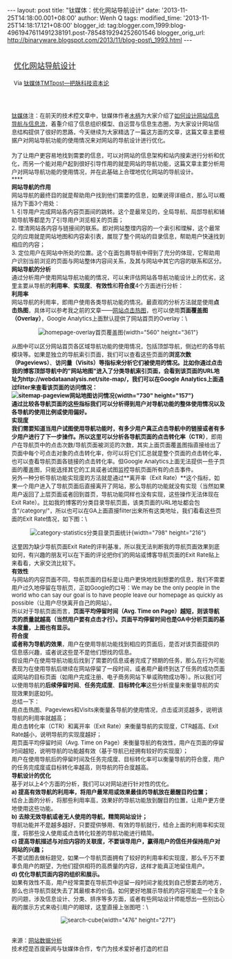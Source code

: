 --- layout: post title: "钛媒体：优化网站导航设计" date:
'2013-11-25T14:18:00.001+08:00' author: Wenh Q tags: modified\_time:
'2013-11-25T14:18:17.121+08:00' blogger\_id:
tag:blogger.com,1999:blog-4961947611491238191.post-7854819294252601546
blogger\_orig\_url:
http://binaryware.blogspot.com/2013/11/blog-post\_1993.html ---
<div style="margin: 10px; padding: 5px;">

<div style="font-size: 18px;">

[优化网站导航设计](http://www.tmtpost.com/78717.html)

</div>

<div style="font-size: 13px;">

Via [钛媒体TMTpost—把脉科技资本论](http://www.tmtpost.com/)

</div>

</div>

<div style="font-size: 13px; padding: 15px 0 10px 10px;">

[钛媒体](http://www.tmtpost.com/ "钛媒体")注：在前天的技术控文章中，钛媒体作者[木柄](http://www.tmtpost.com/author/%E6%9C%A8%E6%9F%84 "由 木柄 发布")为大家介绍了[如何设计网站信息导航与信息流](http://www.tmtpost.com/77958.html "点击查看《如何设计网站信息导航与信息流》全文")，着重介绍了信息组织模型、自运营与信息生态圈，为大家设计网站信息结构提供了很好的思路，今天继续为大家精选了一篇这方面的文章，这篇文章主要根据户对网站导航功能的使用情况来对网站的导航设计进行优化。\
\
为了让用户更容易地找到需要的信息，可以对网站的信息架构和站内搜索进行分析和优化，而另一个能对用户起到很好引导作用的就是网站的导航功能，这篇文章主要分析用户对网站导航功能的使用情况，并在此基础上合理地优化网站的导航设计。\
****\
**网站导航的作用**\
网站导航的最终目的就是帮助用户找到他们需要的信息，如果说得详细点，那么可以概括为下面3个用处：\
1.
引导用户完成网站各内容页面间的跳转。这个是最常见的，全局导航、局部导航和辅助导航等都是为了引导用户浏览相关的页面；\
2.
理清网站各内容与链接间的联系。即对网站整理内容的一个索引和理解，这个最常见的应用就是网站地图和内容索引表，展现了整个网站的目录信息，帮助用户快速找到相应的内容；\
3.
定位用户在网站中所处的位置。这个在面包屑导航中得到了充分的体现，它帮助用户识别当前浏览的页面与网站整体内容间关系，及其与网站中其它内容的联系和区分。\
**网站导航的分析**\
通过分析用户使用网站导航功能的情况，可以来评估网站各导航功能设计上的优劣，这里主要从导航的**利用率**、**实现度**、**有效性**和**符合度**4个方面进行分析：\
**利用率**\
网站导航的利用率，即用户使用各类导航功能的情况。最直观的分析方法就是使用**点击热图**，具体可以参考我之前的文章——[网站点击热图](http://webdataanalysis.net/tool-for-web-analytics/web-heat-map/)，也可以使用**页面覆盖图（Overlay）**，Google
Analytics上面默认提供了网站首页的Overlay：\
<div style="text-align: center;">

![homepage-overlay首页覆盖图](http://www.tmtpost.com/wp-content/uploads/2013/11/138487621145.png "首页覆盖图"){width="560"
height="361"}

</div>

从图中可以区分网站首页各区域导航功能的使用情况，包括顶部导航，侧边栏的各导航模块等。如果是独立的导航索引页面，我们可以查看这些页面的**浏览次数（Pageviews）**、**访问量（Visits）**等指标来分析它们被使用的情况。比如你通过点击我的博客顶部导航中的"网站地图"进入了分类导航索引页面，会看到该页面的URL地址为http://webdataanalysis.net/site-map/，我们可以在Google
Analytics上面通过filter来查看该页面的访问情况：\
![sitemap-pageview网站地图访问情况](http://www.tmtpost.com/wp-content/uploads/2013/11/138487628157.png "网站地图访问情况"){width="730"
height="157"}\
通过比较各导航页面的这些指标我们可以分析得到用户对导航功能的整体使用情况以及各导航的使用比例或使用偏好。\
**实现度**\
我们需要知道当用户试图使用导航功能时，有多少用户真正点击导航中的链接或者有多少用户进行了下一步操作。所以这里可以分析各导航页面的**点击转化率（CTR）**，即用户在导航页中的点击次数/导航页面被浏览的次数，其实上面页面覆盖图指直接给出了页面中每个可点击对象的点击转化率，你可以将它们汇总就是整个页面的点击转化率，也可以查看导航页面各链接的点击转化率。但Google
Analytics上面无法提供一些子页面的覆盖图，只能选择其它的工具或者试图监控导航页面所有的点击事件。\
另外一种分析导航功能实现度的方法就是通过**离开率（Exit
Rate）**这个指标，如果一个用户进入了导航页面后直接离开了网站，那么导航的功能就没有实现（当然如果用户返回了上层页面或者回到首页，导航功能同样也没有实现，这些操作无法体现在Exit
Rate）。比如我的博客的分类目录导航页面，该类页面的URL地址都会包含"/category/"，所以也可以在GA上面直接filter出来所有这类地址，我们看看这些页面的Exit
Rate情况，如下图：\
<div style="text-align: center;">

![category-statistics分类目录页面统计](http://www.tmtpost.com/wp-content/uploads/2013/11/138487633737.png "分类目录页面统计"){width="798"
height="216"}

</div>

这里因为缺少导航页面Exit
Rate的评判基准，所以我无法判断我的导航页面效果到底如何，有兴趣的朋友可以在下面的评论把你们的网站或博客导航页面的Exit
Rate贴上来看看，大家交流比较下。\
**有效性**\
与网站的内容页面不同，导航页面的目标是让用户更快地找到想要的信息，我们不需要用户过久地停留在导航页，正如Google的口号：We
may be the only people in the world who can say our goal is to have
people leave our homepage as quickly as
possible（让用户尽快离开自己的网站）。\
所以对于导航页面而言，**页面平均停留时间（Avg. Time on
Page）**越短，则该导航页的质量就越高（当然用户要有点击才行）。页面平均停留时间也是GA中分析页面的基本度量，上图也有显示。\
**符合度**\
或者称为导航的**效果**，用户在使用导航功能找到相应的页面后，是否对该页面提供的信息感兴趣，或者说这些是不是他们想找的信息。\
假设用户在使用导航功能后找到了需要的信息或者完成了预期的任务，那么在行为可能表现为在使用导航后继续在网站停留了一段时间，或者用户最终到达了任务的成功页面或网站的目标页面（如用户完成注册、电子商务网站下单或购物成功等）。所以我们可以使用导航的**后续停留时间**、**任务完成度**、**目标转化率**这些分析度量来衡量导航的实现效果到底如何。\
总结一下：\
用点击热图、Pageviews和Visits来衡量各导航的使用情况，点击或浏览越多，说明该导航的利用率就越高；\
用点击转化率（CTR）和离开率（Exit
Rate）来衡量导航的实现度，CTR越高、Exit
Rate越小，说明导航的实现度越好；\
用页面平均停留时间（Avg. Time on
Page）来衡量导航的有效性，用户在页面的停留时间越短，说明导航的功能越有效（基于导航已经拥有较好的实现度）；\
用户在使用导航后的停留时间及任务完成度、目标转化率可以衡量导航的符合度，用户的任务完成度或目标转化率越高，则导航的符合度越高。\
**导航设计的优化**\
基于对以上4个方面的分析，我们可以对网站进行针对性的优化。\
**a)
提高有效导航的利用率，将用户最常用或效果最佳的导航放在最醒目的位置；**\
结合上面的分析，将那些利用率高，效果好的导航功能放到醒目的位置，让用户更方便地使用这些功能。\
**b) 去除无效导航或者无人使用的导航，精简网站设计；**\
导航功能并不是越多越好，只要提供够用、有效的导航就行，结合上面的利用率和实现度，将那些没人使用或点击转化较差的导航功能进行精简。\
**c)
提高导航描述与对应内容的关联度，不要误导用户，赢得用户的信任并保持用户对网站的兴趣；**\
不要试图去做标题党，如果一个导航页面拥有了较好的利用率和实现度，那么千万不要辜负用户的期望，为他们提供相符的高质量的内容，这样才能真正地留住用户。\
**d) 优化导航页面内容的组织和展示。**\
如果有效性不高，用户经常需要在导航页中逗留一段时间才能找到自己想要去的地方，那么也许导航页就失去了其最根本的价值。如何更好地展示导航的内容可能是一个复杂的问题，涉及信息设计、分类、排序等多方面，或者有些网站设计师能想出一些别出心裁的展示方式来吸引用户的眼球，这里直接上张图吧：\
<div style="text-align: center;">

![search-cube](http://www.tmtpost.com/wp-content/uploads/2013/11/138487640981.png "search-cube"){width="476"
height="271"}

</div>

\
来源：[网站数据分析](http://webdataanalysis.net/personal-view/optimize-navigation/)\
技术控是百度新闻与钛媒体合作，专门为技术爱好者打造的栏目

</div>
